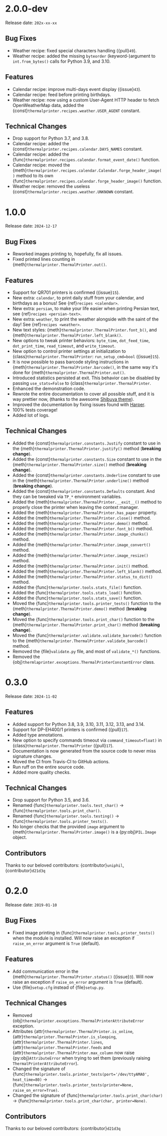 # 2.0.0-dev

Release date: `202x-xx-xx`

## Bug Fixes

- Weather recipe: fixed special characters handling ({pull}`49`).
- Weather recipe: added the missing `byteorder` (keyword-)argument to `int.from_bytes()` calls for Python 3.9, and 3.10.

## Features

- Calendar recipe: improve multi-days event display ({issue}`43`).
- Calendar recipe: feed before printing birthdays.
- Weather recipe: now using a custom User-Agent HTTP header to fetch OpenWeatherMap data, added the {const}`thermalprinter.recipes.weather.USER_AGENT` constant.

## Technical Changes

- Drop support for Python 3.7, and 3.8.
- Calendar recipe: added the {const}`thermalprinter.recipes.calendar.DAYS_NAMES` constant.
- Calendar recipe: added the {func}`thermalprinter.recipes.calendar.format_event_date()` function.
- Calendar recipe: moved the {meth}`thermalprinter.recipes.calendar.Calendar.forge_header_image()` method to its own {func}`thermalprinter.recipes.calendar.forge_header_image()` function.
- Weather recipe: removed the useless {const}`thermalprinter.recipes.weather.UNKNOWN` constant.

# 1.0.0

Release date: `2024-12-17`

## Bug Fixes

- Reworked images printing to, hopefully, fix all issues.
- Fixed printed lines counting in {meth}`thermalprinter.ThermalPrinter.out()`.

## Features

- Support for QR701 printers is confirmed ({issue}`15`).
- New extra: `calendar`, to print daily stuff from your calendar, and birthdays as a bonus! See {ref}`recipes <calendar>`.
- New extra: `persian`, to make your life easier when printing Persian text, see {ref}`recipes <persian-text>`.
- New extra: `weather`, to print the weather alongside with the saint of the day! See {ref}`recipes <weather>`.
- New text styles: {meth}`thermalprinter.ThermalPrinter.font_b()`, and {meth}`thermalprinter.ThermalPrinter.left_blank()`.
- New options to tweak printer behaviors: `byte_time`, `dot_feed_time`, `dot_print_time`, `read_timeout`, and `write_timeout`.
- New option to control printer settings at initialization to {class}`thermalprinter.ThermalPrinter`: `run_setup_cmd=bool` ({issue}`15`).
- It is now possible to pass barcode styling instructions in {meth}`thermalprinter.ThermalPrinter.barcode()`, in the same way it's done for {meth}`thermalprinter.ThermalPrinter.out()`.
- Introduced statistics persisted at exit. This behavior can be disabled by passing `use_stats=False` to {class}`thermalprinter.ThermalPrinter`.
- Enhanced the demonstration code.
- Rewrote the entire documentation to cover all possible stuff, and it is way prettier now, (thanks to the awesome [Shibuya theme](https://shibuya.lepture.com)).
- Improved the documentation by fixing issues found with [Harper](https://github.com/elijah-potter/harper).
- 100% tests coverage!
- Added lot of logs.

## Technical Changes

- Added the {const}`thermalprinter.constants.Justify` constant to use in the {meth}`thermalprinter.ThermalPrinter.justify()` method (**breaking change**).
- Added the {const}`thermalprinter.constants.Size` constant to use in the {meth}`thermalprinter.ThermalPrinter.size()` method (**breaking change**).
- Added the {const}`thermalprinter.constants.Underline` constant to use in the {meth}`thermalprinter.ThermalPrinter.underline()` method (**breaking change**).
- Added the {const}`thermalprinter.constants.Defaults` constant. And they can be tweaked via `TP_*` environment variables.
- Added the {meth}`thermalprinter.ThermalPrinter.__exit__()` method to properly close the printer when leaving the context manager.
- Added the {meth}`thermalprinter.ThermalPrinter.has_paper` property.
- Added the {meth}`thermalprinter.ThermalPrinter.close()` method.
- Added the {meth}`thermalprinter.ThermalPrinter.demo()` method.
- Added the {meth}`thermalprinter.ThermalPrinter.font_b()` method.
- Added the {meth}`thermalprinter.ThermalPrinter.image_chunks()` method.
- Added the {meth}`thermalprinter.ThermalPrinter.image_convert()` method.
- Added the {meth}`thermalprinter.ThermalPrinter.image_resize()` method.
- Added the {meth}`thermalprinter.ThermalPrinter.init()` method.
- Added the {meth}`thermalprinter.ThermalPrinter.left_blank()` method.
- Added the {meth}`thermalprinter.ThermalPrinter.status_to_dict()` method.
- Added the {func}`thermalprinter.tools.stats_file()` function.
- Added the {func}`thermalprinter.tools.stats_load()` function.
- Added the {func}`thermalprinter.tools.stats_save()` function.
- Moved the {func}`thermalprinter.tools.printer_tests()` function to the {meth}`thermalprinter.ThermalPrinter.demo()` method (**breaking change**).
- Moved the {func}`thermalprinter.tools.print_char()` function to the {meth}`thermalprinter.ThermalPrinter.print_char()` method (**breaking change**).
- Moved the {func}`thermalprinter.validate.validate_barcode()` function to the {meth}`thermalprinter.ThermalPrinter.validate_barcode()` method.
- Removed the {file}`validate.py` file, and most of `validate_*()` functions.
- Removed the {obj}`thermlaprinter.exceptions.ThermalPrinterConstantError` class.

# 0.3.0

Release date: `2024-11-02`

## Features

- Added support for Python 3.8, 3.9, 3.10, 3.11, 3.12, 3.13, and 3.14.
- Support for DP-EH400/1 printers is confirmed ({pull}`17`).
- Added type annotations.
- New option to specify commands timeout via `command_timeout=float)` in {class}`thermalprinter.ThermalPrinter` ({pull}`17`).
- Documentation is now generated from the source code to never miss signature changes.
- Moved the CI from Travis-CI to GitHub actions.
- Run ruff on the entire source code.
- Added more quality checks.

## Technical Changes

- Drop support for Python 3.5, and 3.6.
- Renamed {func}`thermalprinter.tools.test_char()` → {func}`thermalprinter.tools.print_char()`.
- Renamed {func}`thermalprinter.tools.testing()` → {func}`thermalprinter.tools.printer_tests()`.
- No longer checks that the provided `image` argument to {meth}`thermalprinter.ThermalPrinter.image()` is a {py:obj}`PIL.Image` object.

## Contributors

Thanks to our beloved contributors: {contributor}`uniphil`, {contributor}`d21d3q`

# 0.2.0

Release date: `2019-01-10`

## Bug Fixes

- Fixed image printing in {func}`thermalprinter.tools.printer_tests()` when the module is installed. Will now raise an exception if `raise_on_error` argument is `True` (default).

## Features

- Add communication error in the {meth}`thermalprinter.ThermalPrinter.status()` ({issue}`3`). Will now raise an exception if `raise_on_error` argument is `True` (default).
- Use {file}`setup.cfg` instead of {file}`setup.py`.

## Technical Changes

- Removed {obj}`thermalprinter.exceptions.ThermalPrinterAttributeError` exception.
- Attributes {attr}`thermalprinter.ThermalPrinter.is_online`, {attr}`thermalprinter.ThermalPrinter.is_sleeping`, {attr}`thermalprinter.ThermalPrinter.lines`, {attr}`thermalprinter.ThermalPrinter.feeds` and {attr}`thermalprinter.ThermalPrinter.max_column` now raise {py:obj}`AttributeError` when trying to set them (previously raising `ThermalPrinterAttributeError`).
- Changed the signature of {func}`thermalprinter.tools.printer_tests(port='/dev/ttyAMA0', heat_time=80)` → {func}`thermalprinter.tools.printer_tests(printer=None, raise_on_error=True)`.
- Changed the signature of {func}`thermalprinter.tools.print_char(char)` → {func}`thermalprinter.tools.print_char(char, printer=None)`.

## Contributors

Thanks to our beloved contributors: {contributor}`d21d3q`
